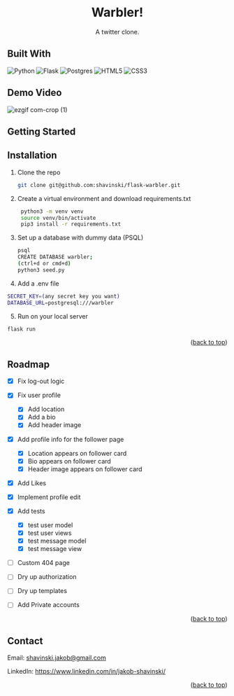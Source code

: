 <a name="readme-top"></a>

<!-- PROJECT HEADER-->
<br />
<div align="center">
  <h1 align="center">
    Warbler!
  </h1>
  <p>A twitter clone.</p>
</div>


## Built With

![Python](https://img.shields.io/badge/python-3670A0?style=for-the-badge&logo=python&logoColor=ffdd54)
![Flask](https://img.shields.io/badge/flask-%23000.svg?style=for-the-badge&logo=flask&logoColor=white)
![Postgres](https://img.shields.io/badge/postgres-%23316192.svg?style=for-the-badge&logo=postgresql&logoColor=white)
![HTML5](https://img.shields.io/badge/html5-%23E34F26.svg?style=for-the-badge&logo=html5&logoColor=white)
![CSS3](https://img.shields.io/badge/css3-%231572B6.svg?style=for-the-badge&logo=css3&logoColor=white)



<!-- USAGE EXAMPLES -->
## Demo Video
![ezgif com-crop (1)](https://github.com/shavinski/flask-warbler/assets/104947296/a7052616-0f52-451e-959b-93a7ab4767c7)



<!-- GETTING STARTED -->
## Getting Started

## Installation

1. Clone the repo
   ```sh
   git clone git@github.com:shavinski/flask-warbler.git
   ```
2. Create a virtual environment and download requirements.txt
   ```sh
    python3 -m venv venv
    source venv/bin/activate
    pip3 install -r requirements.txt
   ```
3. Set up a database with dummy data (PSQL)
   ```sh
   psql
   CREATE DATABASE warbler;
   (ctrl+d or cmd+d) 
   python3 seed.py
   ```
4. Add a .env file
  ```sh
  SECRET_KEY=(any secret key you want)
  DATABASE_URL=postgresql:///warbler
  ```
5. Run on your local server
  ```sh
  flask run 
  ```

<p align="right">(<a href="#readme-top">back to top</a>)</p>


<!-- ROADMAP -->
## Roadmap

- [x] Fix log-out logic
- [x] Fix user profile
    - [x] Add location
    - [x] Add a bio
    - [x] Add header image
- [x] Add profile info for the follower page
    - [x] Location appears on follower card
    - [x] Bio appears on follower card
    - [x] Header image appears on follower card   
- [x] Add Likes
- [x] Implement profile edit 
- [x] Add tests
    - [x] test user model
    - [x] test user views
    - [x] test message model
    - [x] test message view
- [ ] Custom 404 page
- [ ] Dry up authorization
- [ ] Dry up templates
- [ ] Add Private accounts 



<p align="right">(<a href="#readme-top">back to top</a>)</p>

<!-- CONTACT -->
## Contact

Email: shavinski.jakob@gmail.com

LinkedIn: https://www.linkedin.com/in/jakob-shavinski/

<p align="right">(<a href="#readme-top">back to top</a>)</p>


